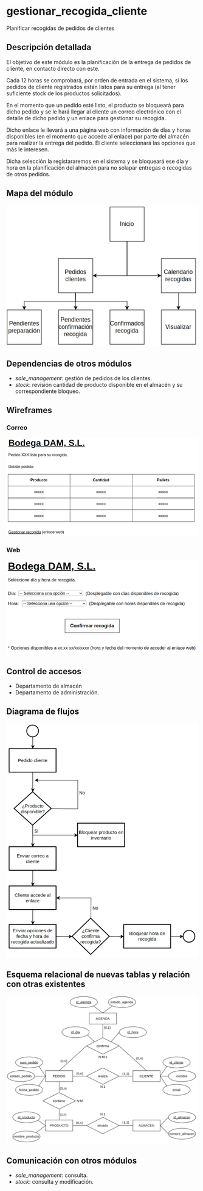 # gestionar_recogida_cliente

Planificar recogidas de pedidos de clientes

## Descripción detallada

El objetivo de este módulo es la planificación de la entrega de pedidos de cliente, en contacto directo con este.

Cada 12 horas se comprobará, por orden de entrada en el sistema, si los pedidos de cliente registrados están listos para su entrega (al tener suficiente stock de los productos solicitados).

En el momento que un pedido esté listo, el producto se bloqueará para dicho pedido y se le hará llegar al cliente un correo electrónico con el detalle de dicho pedido y un enlace para gestionar su recogida.

Dicho enlace le llevará a una página web con información de días y horas disponibles (en el momento que accede al enlace) por parte del almacén para realizar la entrega del pedido. El cliente seleccionará las opciones que más le interesen.

Dicha selección la registararemos en el sistema y se bloqueará ese día y hora en la planificación del almacén para no solapar entregas o recogidas de otros pedidos.

## Mapa del módulo

![Mapa del módulo](./images/gestionar_recogida_cliente_mapa.png)

## Dependencias de otros módulos

- *sale_management*: gestión de pedidos de los clientes.
- *stock*: revisión cantidad de producto disponible en el almacén y su correspondiente bloqueo.

## Wireframes

### Correo

![Wireframe correo](./images/gestionar_recogida_cliente_wireframe_correo.png)

### Web

![Wireframe web](./images/gestionar_recogida_cliente_wireframe_web.png)

## Control de accesos

* Departamento de almacén
* Departamento de administración.

## Diagrama de flujos

![Flujograma](./images/gestionar_recogida_cliente_flujograma.png)

## Esquema relacional de nuevas tablas y relación con otras existentes

![Entidad relación](./images/gestionar_recogida_cliente_tablas.png)

## Comunicación con otros módulos

- *sale_management*: consulta.
- *stock*: consulta y modificación.


